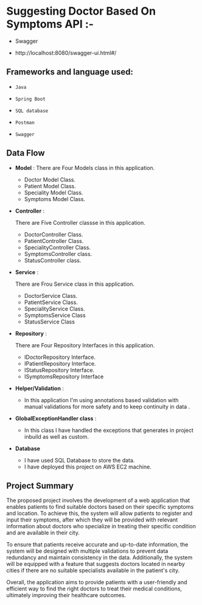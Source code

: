 # Suggesting Doctor Based On Symptoms API :-
* Swagger
- http://localhost:8080/swagger-ui.html#/
## Frameworks and language used:
-     Java
-     Spring Boot
-     SQL database
-     Postman
-     Swagger
## Data Flow


*  **Model** :
  There are Four Models class in this application.
    * Doctor Model Class.
    * Patient Model Class.
    * Speciality Model Class.
    * Symptoms Model Class.


* **Controller** :

  There are Five Controller classse in this application.

    * DoctorController Class.
    * PatientController Class.
    * SpecialityController Class.
    * SymptomsController class.
    * StatusController class.





* **Service** :

  There are Frou Service class in this application.

    * DoctorService Class.
    * PatientService Class.
    * SpecialityService Class.
    * SymptomsService Class
    * StatusService Class



* **Repository** :

  There are Four Repository Interfaces in this application.

    * IDoctorRepository Interface.
    * IPatientRepository Interface.
    * IStatusRepository Interface.
    * ISymptomsRepository Interface


* **Helper/Validation** :
    * In this application I'm using annotations based validation with manual validations for more safety and to keep continuity in data .



* **GlobalExceptionHandler class** :
    * In this class I have handled the exceptions that generates in project inbuild as well as custom.



* **Database**

    * I have used SQL Database to store the data.
    * I have deployed this project on AWS EC2 machine.

## Project Summary






The proposed project involves the development of a web application that enables patients to find suitable doctors based on their specific symptoms and location. To achieve this, the system will allow patients to register and input their symptoms, after which they will be provided with relevant information about doctors who specialize in treating their specific condition and are available in their city.

To ensure that patients receive accurate and up-to-date information, the system will be designed with multiple validations to prevent data redundancy and maintain consistency in the data. Additionally, the system will be equipped with a feature that suggests doctors located in nearby cities if there are no suitable specialists available in the patient's city.

Overall, the application aims to provide patients with a user-friendly and efficient way to find the right doctors to treat their medical conditions, ultimately improving their healthcare outcomes.





  













  